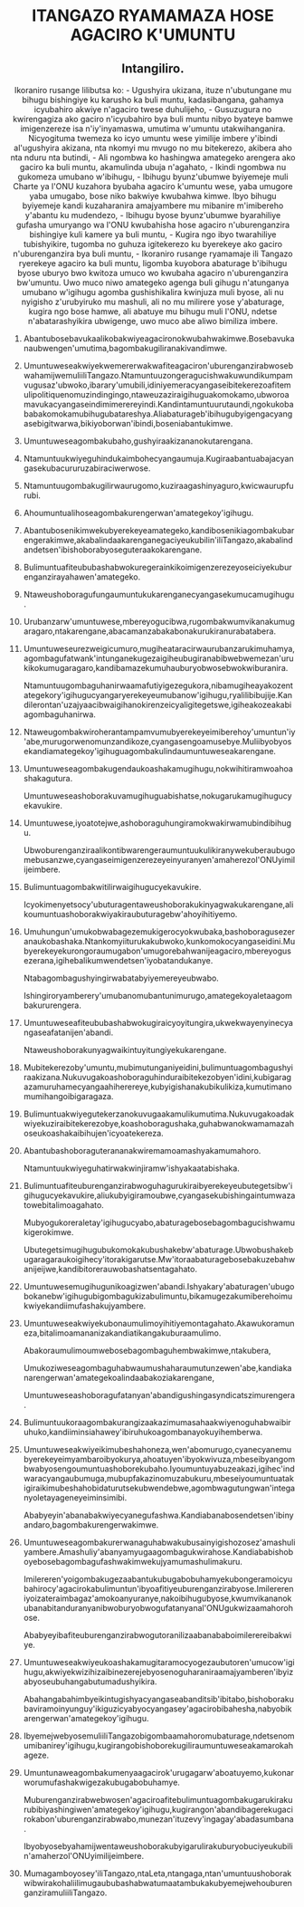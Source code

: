 <h1 align='center'>ITANGAZO RYAMAMAZA HOSE AGACIRO K'UMUNTU</h1>
<h2 align='center'>Intangiliro.</h2>
<p align='center'>Ikoraniro rusange lilibutsa ko:
- Ugushyira ukizana, ituze n'ubutungane mu bihugu bishingiye ku karusho ka buli muntu, kadasibangana, gahamya icyubahiro akwiye n'agaciro twese duhulijeho,
- Gusuzugura no kwirengagiza ako gaciro n'icyubahiro bya buli muntu nibyo byateye bamwe imigenzereze isa n'iy'inyamaswa, umutima w'umuntu utakwihanganira. Nicyogituma twemeza ko icyo umuntu wese yimilije imbere y'ibindi al'ugushyira akizana, nta nkomyi mu mvugo no mu bitekerezo, akibera aho nta nduru nta butindi,
- Ali ngombwa ko hashingwa amategeko arengera ako gaciro ka buli muntu, akamulinda ubuja n'agahato,
- Ikindi ngombwa nu gukomeza umubano w'ibihugu,
- Ibihugu byunz'ubumwe byiyemeje muli Charte ya l'ONU kuzahora byubaha agaciro k'umuntu wese, yaba umugore yaba umugabo, bose niko bakwiye kwubahwa kimwe. Ibyo bihugu byiyemeje kandi kuzaharanira amajyambere mu mibanire m'imibereho y'abantu ku mudendezo,
- Ibihugu byose byunz'ubumwe byarahiliye gufasha umuryango wa l'ONU kwubahisha hose agaciro n'uburenganzira bishingiye kuli kamere ya buli muntu,
- Kugira ngo ibyo twarahiliye tubishyikire, tugomba no guhuza igitekerezo ku byerekeye ako gaciro n'uburenganzira bya buli muntu,
- Ikoraniro rusange ryamamaje ili Tangazo ryerekeye agaciro ka buli muntu, ligomba kuyobora abaturage b'ibihugu byose uburyo bwo kwitoza umuco wo kwubaha agaciro n'uburenganzira bw'umuntu. Uwo muco niwo amategeko agenga buli gihugu n'atunganya umubano w'igihugu agomba gushishikalira kwinjuza muli byose, ali nu nyigisho z'urubyiruko mu mashuli, ali no mu milirere yose y'abaturage, kugira ngo bose hamwe, ali abatuye mu bihugu muli l'ONU, ndetse n'abatarashyikira ubwigenge, uwo muco abe aliwo bimiliza imbere.</p>
<ol>
  <li>
    <p>Abantubosebavukaalikobakwiyeagacironokwubahwakimwe.Bosebavukanaubwengen'umutima,bagombakugiliranakivandimwe.</p>
  </li>
  <li>
    <p>Umuntuweseakwiyekwemererwakwafiteagaciron'uburenganzirabwosebwahamijwemuliiliTangazo.Ntamuntuuzongeragucishwakuwundikumpamvugusaz'ubwoko,ibarary'umubili,idiniyemeracyangaseibitekerezoafitemulipolitiquenomuzindingingo,ntaweuzaziraigihuguakomokamo,ubworoamavukacyangaseindimimerereyindi.Kandintamuntuurutaundi,ngokukobababakomokamubihugubatareshya.Aliabaturageb'ibihugubyigengacyangasebigitwarwa,bikiyoborwan'ibindi,boseniabantukimwe.</p>
  </li>
  <li>
    <p>Umuntuweseagombakubaho,gushyiraakizananokutarengana.</p>
  </li>
  <li>
    <p>Ntamuntuukwiyeguhindukaimbohecyangaumuja.Kugiraabantuabajacyangasekubacururuzabiraciwerwose.</p>
  </li>
  <li>
    <p>Ntamuntuugombakugilirwaurugomo,kuziraagashinyaguro,kwicwaurupfurubi.</p>
  </li>
  <li>
    <p>Ahoumuntualihoseagombakurengerwan'amategekoy'igihugu.</p>
  </li>
  <li>
    <p>Abantubosenikimwekubyerekeyeamategeko,kandibosenikiagombakubarengerakimwe,akabalindaakarenganegaciyeukubilin'iliTangazo,akabalindandetsen'ibishoborabyoseguteraakokarengane.</p>
  </li>
  <li>
    <p>Bulimuntuafiteububashabwokuregerainkikoimigenzerezeyoseiciyekuburenganzirayahawen'amategeko.</p>
  </li>
  <li>
    <p>Ntaweushoboragufungaumuntukukarenganecyangasekumucamugihugu.</p>
  </li>
  <li>
    <p>Urubanzarw'umuntuwese,mbereyogucibwa,rugombakwumvikanakumugaragaro,ntakarengane,abacamanzabakabonakurukiranurabatabera.</p>
  </li>
  <li>
    <p>Umuntuweseurezweigicumuro,mugiheataracirwaurubanzarukimuhamya,agombagufatwank'intunganekugezaigiheubugiranabibwebwemezan'urukikokumugaragaro,kandibamazekumuhauburyobwosebwokwiburanira.</p>
    <p>Ntamuntuugombaguhanirwaamafutiyigezegukora,nibamugiheayakozentategekory'igihugucyangaryerekeyeumubanow'igihugu,ryalilibibujije.Kandilerontan'uzajyaacibwaigihanokirenzeicyaligitegetswe,igiheakozeakabiagombaguhanirwa.</p>
  </li>
  <li>
    <p>Ntaweugombakwiroherantampamvumubyerekeyeimiberehoy'umuntun'iy'abe,murugorwenomunzandikoze,cyangasengoamusebye.Muliibyobyosekandiamategekoy'igihuguagombakulindaumuntuweseakarengane.</p>
  </li>
  <li>
    <p>Umuntuweseagombakugendaukoashakamugihugu,nokwihitiramwoahoashakagutura.</p>
    <p>Umuntuweseashoborakuvamugihuguabishatse,nokugarukamugihugucyekavukire.</p>
  </li>
  <li>
    <p>Umuntuwese,iyoatotejwe,ashoboraguhungiramokwakirwamubindibihugu.</p>
    <p>Ubwoburenganziraalikontibwarengeraumuntuukulikiranywekuberaubugomebusanzwe,cyangaseimigenzerezeyeinyuranyen'amaherezol'ONUyimilijeimbere.</p>
  </li>
  <li>
    <p>Bulimuntuagombakwitilirwaigihugucyekavukire.</p>
    <p>Icyokimenyetsocy'ubuturagentaweushoborakukinyagwakukarengane,alikoumuntuashoborakwiyakiraubuturagebw'ahoyihitiyemo.</p>
  </li>
  <li>
    <p>Umuhungun'umukobwabagezemukigerocyokwubaka,bashoboragusezeranaukobashaka.Ntankomyiiturukakubwoko,kunkomokocyangaseidini.Mubyerekeyekurongoraumugabon'umugorebahwanijeagaciro,mbereyogusezerana,igihebalikumwendetsen'iyobatandukanye.</p>
    <p>Ntabagombagushyingirwabatabyiyemereyeubwabo.</p>
    <p>Ishingiroryamberery'umubanomubantunimurugo,amategekoyaletaagombakururengera.</p>
  </li>
  <li>
    <p>Umuntuweseafiteububashabwokugiraicyoyitungira,ukwekwayenyinecyangaseafatanijen'abandi.</p>
    <p>Ntaweushoborakunyagwaikintuyitungiyekukarengane.</p>
  </li>
  <li>
    <p>Mubitekerezoby'umuntu,mubimutunganiyeidini,bulimuntuagombagushyiraakizana.Nukuvugakoashoboraguhinduraibitekezobyen'idini,kubigaragazamuruhamecyangaahiherereye,kubyigishanakubikulikiza,kumutimanomumihangoibigaragaza.</p>
  </li>
  <li>
    <p>Bulimuntuakwiyegutekerzanokuvugaakamulikumutima.Nukuvugakoadakwiyekuziraibitekerezobye,koashoboragushaka,guhabwanokwamamazahoseukoashakaibihujen'icyoatekereza.</p>
  </li>
  <li>
    <p>Abantubashoboraguterananakwiremamoamashyakamumahoro.</p>
    <p>Ntamuntuukwiyeguhatirwakwinjiramw'ishyakaatabishaka.</p>
  </li>
  <li>
    <p>Bulimuntuafiteuburenganzirabwoguhagurukiraibyerekeyeubutegetsibw'igihugucyekavukire,aliukubyigiramoubwe,cyangasekubishingaintumwazatowebitalimoagahato.</p>
    <p>Mubyogukoreraletay'igihugucyabo,abaturagebosebagombagucishwamukigerokimwe.</p>
    <p>Ubutegetsimugihugubukomokakubushakebw'abaturage.Ubwobushakebugaragaraukoigihecy'itorakigarutse.Mw'itoraabaturagebosebakuzebahwanijeijwe,kandibitorerauwobashatsentagahato.</p>
  </li>
  <li>
    <p>Umuntuwesemugihugunikoagizwen'abandi.Ishyakary'abaturagen'ubugobokanebw'igihugubigombagukizabulimuntu,bikamugezakumiberehoimukwiyekandiimufashakujyambere.</p>
  </li>
  <li>
    <p>Umuntuweseakwiyekubonaumulimoyihitiyemontagahato.Akawukoramuneza,bitalimoamananizakandiatikangakuburaamulimo.</p>
    <p>Abakoraumulimoumwebosebagombaguhembwakimwe,ntakubera,</p>
    <p>Umukoziweseagombaguhabwaumushaharaumutunzewen'abe,kandiakanarengerwan'amategekoalindaabakoziakarengane,</p>
    <p>Umuntuweseashoboragufatanyan'abandigushingasyndicatszimurengera.</p>
  </li>
  <li>
    <p>Bulimuntuukoraagombakurangizaakazimumasahaakwiyenoguhabwaibiruhuko,kandiiminsiahawey'ibiruhukoagombanayokuyihemberwa.</p>
  </li>
  <li>
    <p>Umuntuweseakwiyeikimubeshahoneza,wen'abomurugo,cyanecyanemubyerekeyeimyambaroibyokurya,ahoatuyen'ibyokwivuza,mbeseibyangombwabyosengoumuntuashoborekubaho.Iyoumuntuyabuzeakazi,igihec'indwaracyangaubumuga,mubupfakazinomuzabukuru,mbeseiyoumuntuatakigiraikimubeshahobidaturutsekubwendebwe,agombwagutungwan'integanyoletayageneyeiminsimibi.</p>
    <p>Ababyeyin'abanabakwiyecyanegufashwa.Kandiabanabosendetsen'ibinyandaro,bagombakurengerwakimwe.</p>
  </li>
  <li>
    <p>Umuntuweseagombakurerwanaguhabwakubusainyigishozosez'amashuliyambere.Amashuliy'abanyamyugaagombagukwirahose.Kandiababishoboyebosebagombagufashwakimwekujyamumashulimakuru.</p>
    <p>Imilereren'yoigombakugezaabantukubugabobuhamyekubongeramoicyubahirocy'agacirokabulimuntun'ibyoafitiyeuburenganzirabyose.Imilerereniyoizateraimbagaz'amokoanyuranye,nakoibihugubyose,kwumvikananokubanabitanduranyanibwoburyobwogufatanyanal'ONUgukwizaamahorohose.</p>
    <p>Ababyeyibafiteuburenganzirabwogutoranilizaabanababoimilerereibakwiye.</p>
  </li>
  <li>
    <p>Umuntuweseakwiyeukoashakamugitaramocyogezaubutoren'umucow'igihugu,akwiyekwizihizaibinezerejebyosenoguharaniraamajyamberen'ibyizabyoseubuhangabutumadushyikira.</p>
    <p>Abahangabahimbyeikintugishyacyangaseabanditsib'ibitabo,bishoborakubaviramoinyunguy'ikiguzicyabyocyangasey'agacirobibahesha,nabyobikarengerwan'amategekoy'igihugu.</p>
  </li>
  <li>
    <p>IbyemejwebyosemuliiliTangazobigombaamahoromubaturage,ndetsenomumibanirey'igihugu,kugirangobishoborekugiliraumuntuweseakamarokahageze.</p>
  </li>
  <li>
    <p>Umuntunaweagombakumenyaagacirok'urugagarw'aboatuyemo,kukonarworumufashakwigezakubugabobuhamye.</p>
    <p>Muburenganzirabwebwosen'agaciroafitebulimuntuagombakugarukirakurubibiyashingiwen'amategekoy'igihugu,kugirangon'abandibagerekugacirokabon'uburenganzirabwabo,munezan'ituzevy'ingagay'abadasumbana.</p>
    <p>Ibyobyosebyahamijwentaweushoborakubyigarulirakuburyobuciyeukubilin'amaherzol'ONUyimilijeimbere.</p>
  </li>
  <li>
    <p>Mumagamboyosey'iliTangazo,ntaLeta,ntangaga,ntan'umuntuushoborakwibwirakohaliilimugaububashabwatumaatambukakubyemejwehouburenganziramuliiliTangazo.</p>
  </li>
</ol>